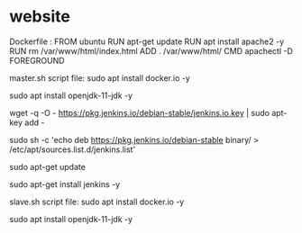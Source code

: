 # website
 
 Dockerfile :
 FROM ubuntu
RUN apt-get update
RUN apt install apache2 -y
RUN rm /var/www/html/index.html
ADD .  /var/www/html/
CMD apachectl -D FOREGROUND


master.sh script file:
sudo apt install docker.io -y

sudo apt install openjdk-11-jdk -y

wget -q -O - https://pkg.jenkins.io/debian-stable/jenkins.io.key | sudo apt-key add -

sudo sh -c 'echo deb https://pkg.jenkins.io/debian-stable binary/ > /etc/apt/sources.list.d/jenkins.list'

sudo apt-get update

sudo apt-get install jenkins -y




slave.sh script file:
sudo apt install docker.io -y

sudo apt install openjdk-11-jdk -y


